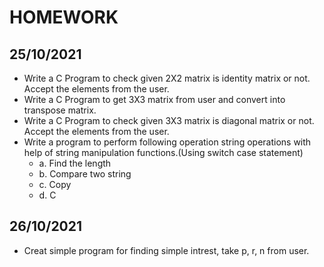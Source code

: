 # HOMEWORK

## 25/10/2021

* Write a C Program to check given 2X2 matrix is identity matrix or not. Accept the elements from the user.
* Write a C Program to get 3X3 matrix from user and convert into transpose matrix.
* Write a C Program to check given 3X3 matrix is diagonal matrix or not. Accept the elements from the user.
* Write a program to perform following operation string operations with help of string manipulation functions.(Using switch case statement)
  * a. Find the length
  * b. Compare two string
  * c. Copy
  * d. C

## 26/10/2021

* Creat simple program for finding simple intrest, take p, r, n from user.
